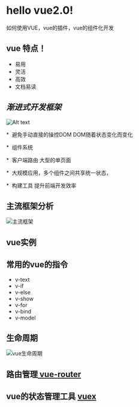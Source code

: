 # hello vue2.0!
如何使用VUE，vue的插件，vue的组件化开发
## vue 特点！
* 易用
* 灵活
* 高效
* 文档易读
## *渐进式开发框架* 
![Alt text](http://upload-images.jianshu.io/upload_images/1058258-fa85b93e56d6c1c6.png?imageMogr2/auto-orient/strip%7CimageView2/2/w/1240/format/jpg)

 *  避免手动直接的操控DOM DOM随着状态变化而变化 
 
 *  组件系统 
 
 *  客户端路由 大型的单页面
 
 *  大规模应用，多个组件之间共享统一状态，
 
 *  构建工具 提升前端开发效率
 
 ## 主流框架分析
 ![主流框架](http://upload-images.jianshu.io/upload_images/1058258-31ed9b6eb0f19aee.png?imageMogr2/auto-orient/strip%7CimageView2/2/w/1240/format/jpg)
## vue实例
## 常用的vue的指令
* v-text 
* v-if
* v-else
* v-show
* v-for
* v-bind
* v-model
## 生命周期
 ![vue生命周期](https://cn.vuejs.org/images/lifecycle.png)
## 路由管理<a target="_blank" href="http://router.vuejs.org/zh-cn/"> vue-router </a>
## vue的状态管理工具 <a target="_blank" href="https://vuex.vuejs.org/zh-cn/">vuex</a>
